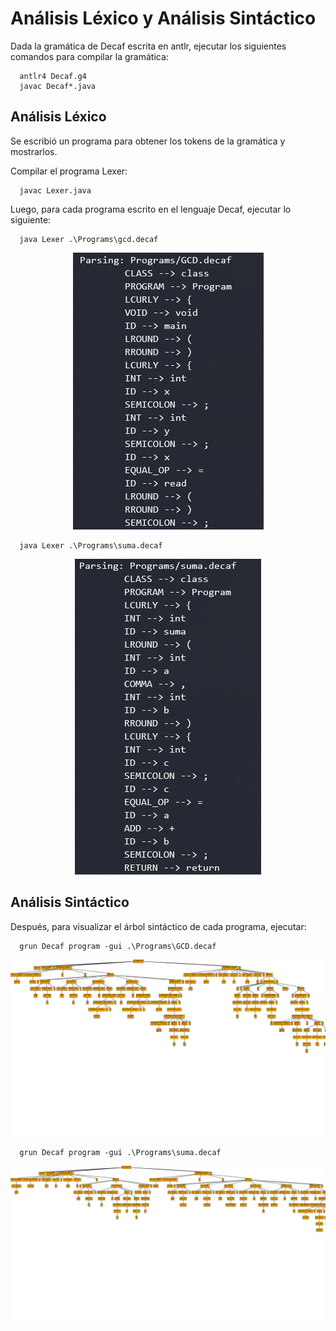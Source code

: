 # Análisis Léxico y Análisis Sintáctico

Dada la gramática de Decaf escrita en antlr, ejecutar los siguientes comandos para compilar la gramática:
```
  antlr4 Decaf.g4
  javac Decaf*.java
```

## Análisis Léxico
Se escribió un programa para obtener los tokens de la gramática y mostrarlos.

Compilar el programa Lexer:
```
  javac Lexer.java
```

Luego, para cada programa escrito en el lenguaje Decaf, ejecutar lo siguiente:
```
  java Lexer .\Programs\gcd.decaf
```
<p align="center">
  <img src="https://github.com/javiercarpio57/Analisis-Lexico-Sintactico/blob/main/Images/gcd_lexer.JPG">
</p>

```
  java Lexer .\Programs\suma.decaf
```
<p align="center">
  <img src="https://github.com/javiercarpio57/Analisis-Lexico-Sintactico/blob/main/Images/suma_lexer.JPG">
</p>

## Análisis Sintáctico

Después, para visualizar el árbol sintáctico de cada programa, ejecutar:
```
  grun Decaf program -gui .\Programs\GCD.decaf
```
<p align="center">
  <img src="https://github.com/javiercarpio57/Analisis-Lexico-Sintactico/blob/main/Images/gcd_parse_tree.svg">
</p>

```
  grun Decaf program -gui .\Programs\suma.decaf
```
<p align="center">
  <img src="https://github.com/javiercarpio57/Analisis-Lexico-Sintactico/blob/main/Images/suma_parse_tree.svg">
</p>
